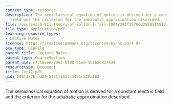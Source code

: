 ```yaml
---
content_type: resource
description: The semiclassical equation of motion is derived for a constant electric
  field and the criterion for the adiabatic approximation described.
file: /courses/8-511-theory-of-solids-i-fall-2004/295f3576dd295031551d3431c320af63_lec12.pdf
file_type: application/pdf
learning_resource_types:
- Lecture Notes
license: https://creativecommons.org/licenses/by-nc-sa/4.0/
ocw_type: OCWFile
parent_title: Lecture Notes
parent_type: CourseSection
parent_uid: c7c5bcee-7362-6f08-b1ed-5b562dd27b30
resourcetype: Document
title: lec12.pdf
uid: 295f3576-dd29-5031-551d-3431c320af63
---
```

The semiclassical equation of motion is derived for a constant electric field and the criterion for the adiabatic approximation described.